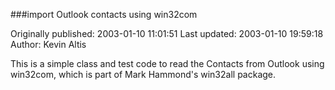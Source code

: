 ###import Outlook contacts using win32com

Originally published: 2003-01-10 11:01:51
Last updated: 2003-01-10 19:59:18
Author: Kevin Altis

This is a simple class and test code to read the Contacts from Outlook using win32com, which is part of Mark Hammond's win32all package.